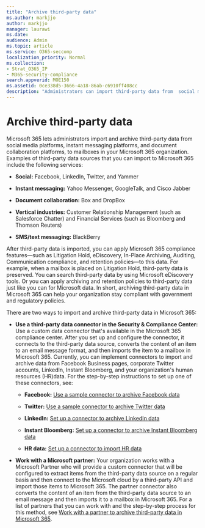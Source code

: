```yaml
---
title: "Archive third-party data"
ms.author: markjjo
author: markjjo
manager: laurawi
ms.date: 
audience: Admin
ms.topic: article
ms.service: O365-seccomp
localization_priority: Normal
ms.collection: 
- Strat_O365_IP
- M365-security-compliance
search.appverid: MOE150
ms.assetid: 0ce338d5-3666-4a18-86ab-c6910ff408cc
description: "Administrators can import third-party data from  social media platforms, instant messaging platforms, and document collaboration platforms to mailboxes in your Microsoft 365 organization. This lets you archive data from Facebook, Twitter, and other third-party data sources in Microsoft 365. Then you can use and apply Microsoft 365 compliance features (such as legal hold, eDiscovery, In-Place Archiving, and retention policies) for third-party data."
---
```


# Archive third-party data

Microsoft 365 lets administrators import and archive third-party data from social media platforms, instant messaging platforms, and document collaboration platforms, to mailboxes in your Microsoft 365 organization. Examples of third-party data sources that you can import to Microsoft 365 include the following services: 
  
- **Social:** Facebook, LinkedIn, Twitter, and Yammer 

- **Instant messaging:** Yahoo Messenger, GoogleTalk, and Cisco Jabber 

- **Document collaboration:** Box and DropBox 

- **Vertical industries:** Customer Relationship Management (such as Salesforce Chatter) and Financial Services (such as Bloomberg and Thomson Reuters) 

- **SMS/text messaging:** BlackBerry 

After third-party data is imported, you can apply Microsoft 365 compliance features&mdash;such as Litigation Hold, eDiscovery, In-Place Archiving, Auditing, Communication compliance, and retention policies&mdash;to this data. For example, when a mailbox is placed on Litigation Hold, third-party data is preserved. You can search third-party data by using Microsoft eDiscovery tools. Or you can apply archiving and retention policies to third-party data just like you can for Microsoft data. In short, archiving third-party data in Microsoft 365 can help your organization stay compliant with government and regulatory policies.

There are two ways to import and archive third-party data in Microsoft 365:

- **Use a third-party data connector in the Security & Compliance Center:** Use a custom data connector that's available in the Microsoft 365 compliance center. After you set up and configure the connector, it connects to the third-party data source, converts the content of an item to an email message format, and then imports the item to a mailbox in Microsoft 365. Currently, you can implement connectors to import and archive data from Facebook Business pages, corporate Twitter accounts, LinkedIn, Instant Bloomberg, and your organization's human resources (HR)data. For the step-by-step instructions to set up one of these connectors, see:

   - **Facebook:** [Use a sample connector to archive Facebook data](archive-facebook-data-with-sample-connector.md)

   - **Twitter:** [Use a sample connector to archive Twitter data](archive-twitter-data-with-sample-connector.md)

   - **LinkedIn:** [Set up a connector to archive LinkedIn data](archive-linkedin-data.md)

   - **Instant Bloomberg:** [Set up a connector to archive Instant Bloomberg data](archive-instant-bloomberg-data.md)

   - **HR data:** [Set up a connector to import HR data](import-hr-data.md)

- **Work with a Microsoft partner:** Your organization works with a Microsoft Partner who will provide a custom connector that will be configured to extract items from the third-party data source on a regular basis and then connect to the Microsoft cloud by a third-party API and import those items to Microsoft 365. The partner connector also converts the content of an item from the third-party data source to an email message and then imports it to a mailbox in Microsoft 365. For a list of partners that you can work with and the step-by-step process for this method, see [Work with a partner to archive third-party data in Microsoft 365](work-with-partner-to-archive-third-party-data.md).
